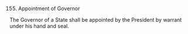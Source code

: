 155. Appointment of Governor

The Governor of a State shall be appointed by the President by warrant under his hand and seal.

